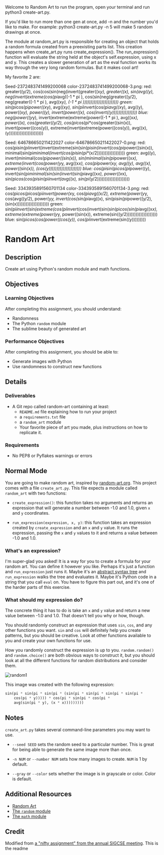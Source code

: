 Welcome to Random Art
to run the program, open your terminal and run python3 create-art.py.

If you'd like to run more than one gen at once, add -n and the number you'd like to make.  For example: python3 create-art.py -n 5 will make 5 random drawings at once.

The module at random_art.py is responsible for creating an object that holds a random formula created from a preexisting parts list.  This creation happens
when create_art.py runs create_expression().  The run_expression() function will
evaluate the string held at the object's self.expression, using x and y.  This creates a slower generation of art as the eval function works its way through the very long random formulas.  But it makes cool art!

My favorite 2 are:

Seed-2372483741499200068
color-2372483741499200068-3.png:
  red: greater((y/2), cos(cos(sin(neg(invert(greater((x*y), greater((x), sin(avg((y), neg(invert(extreme(cos(pi*avg((-1 * pi ), cos(sin(neg(greater((y/2), neg(greater((-1 * pi ), avg((x*y), (-1 * pi )))))))))))))))))))))))
  green: sin(pi*cos(pi*power((x*y), avg((x*y), sin(pi*invert(cos(pi*avg((x*y), avg((y), power((x*y), power((y), invert(power((x), cos(invert((y))))))))))))))))
  blue: neg(power((y*y), invert(extreme(extreme(power((-1 * pi ), avg((x*x), power((x), cos(greater((y/2), cos(pi*cos(pi*cos(greater((sin(x)), invert(power((cos(y)), extreme(invert(extreme(power((cos(y)), avg((x), (y))))))))))))))))))))))

Seed: 646786650211422027
color-646786650211422027-0.png:
    red: cos(pi*sin(pi*invert(invert(extreme(sin(sin(pi*sin(invert(cos(pi*power((sin(x)), minimal(sin(pi*minimal(invert(cos(pi*sin(pi*(x/2))))))))))))))))))
    green: avg((y), invert(minimal(cos(pi*power((sin(x)), sin(minimal(sin(pi*power((x*x), extreme(invert(cos(power(y*y, avg((x*x), cos(pi*power(x*y, avg((y), avg((x), power((sin(x)), (cos(y)))))))))))))))))))))
    blue: cos(pi*sin(pi*cos(pi*power((y), invert(sin(pi*minimal(sin(sin(invert(sin(pi*avg((x*x), power((x*x), sin(pi*cos(cos(pi*sin(pi*invert(avg((x), sin(pi*(y/2)))))))))))))))))))))

Seed: 3343935891560701134
color-3343935891560701134-3.png:
      red: cos(pi*cos(pi*cos(pi*invert(power(x*y, cos(pi*avg((x/2), extreme(power(y*y, cos(avg((y/2), power(y*y, invert(cos(sin(pi*avg((x), sin(pi*sin(pi*power((y/2), (sin(x)))))))))))))))))))))
      green: sin(pi*invert(sin(extreme(cos(pi*invert(cos(invert(sin(sin(pi*cos(sin(pi*avg((x*x), extreme(extreme(power(y*y, power((sin(x)), extreme(sin((y/2))))))))))))))))))))
      blue: sin(pi*cos(cos(power((cos(y)), cos(pi*invert(extreme(sin((y)))))))))

# Random Art

## Description

Create art using Python's random module and math functions.

## Objectives

### Learning Objectives

After completing this assignment, you should understand:

* Randomness
* The Python `random` module
* The sublime beauty of generated art

### Performance Objectives

After completing this assignment, you should be able to:

* Generate images with Python
* Use randomness to construct new functions

## Details

### Deliverables

* A Git repo called random-art containing at least:
  * `README.md` file explaining how to run your project
  * a `requirements.txt` file
  * a `random_art` module
  * Your favorite piece of art you made, plus instructions
    on how to replicate it.

### Requirements  

* No PEP8 or Pyflakes warnings or errors

## Normal Mode

You are going to make random art, inspired by
[random-art.org](http://www.random-art.org/). This project comes
with a file `create_art.py`. This file expects a module called
`random_art` with two functions:

* `create_expression()`: this function takes no arguments and returns
  an expression that will generate a number between -1.0 and 1.0, given
  `x` and `y` coordinates.

* `run_expression(expression, x, y)`: this function takes an expression
  created by `create_expression` and an `x` and `y` value. It runs the
  expression, passing the `x` and `y` values to it and returns a value
  between -1.0 and 1.0.

### What's an expression?

I'm super-glad you asked! It is a way for you to create a formula for your
random art. You can define it however you like. Perhaps it's just a function
and `run_expression` just runs it. Maybe it's an [abstract syntax tree][] and
`run_expression` walks the tree and evaluates it. Maybe it's Python code in
a string that you call `eval` on. You have to figure this part out, and it's
one of the harder parts of this exercise.

### What should my expression do?

The concrete thing it has to do is take an `x` and `y` value and return a new
value between -1.0 and 1.0. That doesn't tell you why or how, though.

You should randomly construct an expression that uses `sin`, `cos`, and any
other functions you want. `sin` and `cos` will definitely help you create
patterns, but you should be creative. Look at other functions available to you
and create your own functions for use.

How you randomly construct the expression is up to you. `random.random()` and
`random.choice()` are both obvious ways to construct it, but you should look
at all the different functions for random distributions and consider them.

![random1](random1.png)

This image was created with the following expression:

```py
sin(pi * sin(pi * sin(pi * (sin(pi * sin(pi * sin(pi * sin(pi *
    cos(pi * y))))) * cos(pi * sin(pi * cos(pi *
    avg(sin(pi * y), (x * x)))))))))
```

[abstract syntax tree]: https://en.wikipedia.org/wiki/Abstract_syntax_tree


## Notes

`create_art.py` takes several command-line parameters you may want to use.

* `--seed SEED` sets the random seed to a particular number. This is great for
being able to generate the same image more than once.

* `-n NUM` or `--number NUM` sets how many images to create. `NUM` is 1 by
default.

* `--gray` or `--color` sets whether the image is in grayscale or color.
Color is default.

## Additional Resources

* [Random Art](http://www.random-art.org/)
* [The `random` module](https://docs.python.org/3.4/library/random.html)
* [The `math` module](https://docs.python.org/3.4/library/math.html)

## Credit

Modified from [a "nifty assignment" from the annual SIGCSE meeting](http://nifty.stanford.edu/2009/stone-random-art/).
This is the readme
